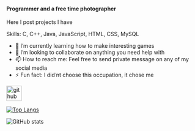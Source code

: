 #### Programmer and a free time photographer
Here I post projects I have 

Skills: C, C++, Java, JavaScript, HTML, CSS, MySQL

- 🌱 I’m currently learning how to make interesting games 
- 👯 I’m looking to collaborate on anything you need help with 
- 📫 How to reach me: Feel free to send private message on any of my social media 
- ⚡ Fun fact: I did˙nt choose this occupation, it chose me 


[<img src='https://cdn.jsdelivr.net/npm/simple-icons@3.0.1/icons/github.svg' alt='github' height='40'>](https://github.com/nurkaje) 

[![Top Langs](https://github-readme-stats.vercel.app/api/top-langs/?username=nurkaje)](https://github.com/anuraghazra/github-readme-stats)

![GitHub stats](https://github-readme-stats.vercel.app/api?username=nurkaje&show_icons=true)  

